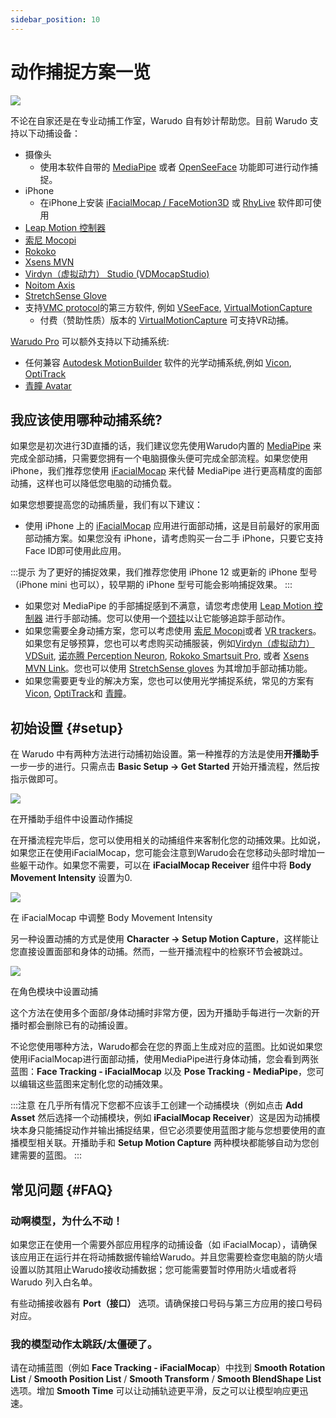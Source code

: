 ```yaml
---
sidebar_position: 10
---
```


# 动作捕捉方案一览

![](/doc-img/mocap-cover.jpg)

不论在自家还是在专业动捕工作室，Warudo 自有妙计帮助您。目前 Warudo 支持以下动捕设备：

* 摄像头
  * 使用本软件自带的 [MediaPipe](./mediapipe) 或者 [OpenSeeFace](./openseeface) 功能即可进行动作捕捉。
* iPhone
  * 在iPhone上安装 [iFacialMocap / FaceMotion3D](./ifacialmocap) 或 [RhyLive](./rhylive) 软件即可使用
* [Leap Motion 控制器](./leap-motion)
* [索尼 Mocopi](./mocopi)
* [Rokoko](./rokoko)
* [Xsens MVN](./xsens-mvn)
* [Virdyn（虚拟动力） Studio (VDMocapStudio)](./virdyn)
* [Noitom Axis](./noitom)
* [StretchSense Glove](./stretchsense)
* 支持[VMC protocol](./vmc)的第三方软件, 例如 [VSeeFace](https://www.vseeface.icu/), [VirtualMotionCapture](https://vmc.info/)
  * 付费（赞助性质）版本的 [VirtualMotionCapture](https://www.patreon.com/sh_akira) 可支持VR动捕。

[Warudo Pro](../pro.md) 可以额外支持以下动捕系统:

* 任何兼容 [Autodesk MotionBuilder](./motionbuilder) 软件的光学动捕系统,例如 [Vicon](https://www.vicon.com/), [OptiTrack](https://optitrack.com/)
* [青瞳 Avatar](./chingmu)

## 我应该使用哪种动捕系统?

如果您是初次进行3D直播的话，我们建议您先使用Warudo内置的 [MediaPipe](./mediapipe) 来完成全部动捕，只需要您拥有一个电脑摄像头便可完成全部流程。如果您使用 iPhone，我们推荐您使用 [iFacialMocap](./ifacialmocap) 来代替 MediaPipe 进行更高精度的面部动捕，这样也可以降低您电脑的动捕负载。

如果您想要提高您的动捕质量，我们有以下建议：

* 使用 iPhone 上的 [iFacialMocap](./ifacialmocap) 应用进行面部动捕，这是目前最好的家用面部动捕方案。如果您没有 iPhone，请考虑购买一台二手 iPhone，只要它支持Face ID即可使用此应用。

:::提示
为了更好的捕捉效果，我们推荐您使用 iPhone 12 或更新的 iPhone 型号（iPhone mini 也可以），较早期的 iPhone 型号可能会影响捕捉效果。
:::
* 如果您对 MediaPipe 的手部捕捉感到不满意，请您考虑使用 [Leap Motion 控制器](./leap-motion) 进行手部动捕。您可以使用一个[颈挂](https://www.etsy.com/market/leap_motion_mounting)以让它能够追踪手部动作。
* 如果您需要全身动捕方案，您可以考虑使用 [索尼 Mocopi](./mocopi )或者 [VR trackers](./vmc.md)。如果您有足够预算，您也可以考虑购买动捕服装，例如[Virdyn（虚拟动力） VDSuit](./virdyn), [诺亦腾 Perception Neuron](./noitom), [Rokoko Smartsuit Pro](./rokoko), 或者 [Xsens MVN Link](./xsens-mvn)。您也可以使用 [StretchSense gloves](./stretchsense) 为其增加手部动捕功能。
* 如果您需要更专业的解决方案，您也可以使用光学捕捉系统，常见的方案有 [Vicon](https://www.vicon.com/), [OptiTrack](https://optitrack.com/)和 [青瞳](https://www.chingmu.com/)。

## 初始设置 {#setup}

在 Warudo 中有两种方法进行动捕初始设置。第一种推荐的方法是使用**开播助手**一步一步的进行。只需点击 **Basic Setup → Get Started** 开始开播流程，然后按指示做即可。

![](/doc-img/en-getting-started-2.png)
<p class="img-desc">在开播助手组件中设置动作捕捉</p>

在开播流程完毕后，您可以使用相关的动捕组件来客制化您的动捕效果。比如说，如果您正在使用iFacialMocap，您可能会注意到Warudo会在您移动头部时增加一些躯干动作。如果您不需要，可以在 **iFacialMocap Receiver** 组件中将 **Body Movement Intensity** 设置为0.

![](/doc-img/en-mocap-1.png)
<p class="img-desc">在 iFacialMocap 中调整 Body Movement Intensity</p>

另一种设置动捕的方式是使用 **Character → Setup Motion Capture**，这样能让您直接设置面部和身体的动捕。然而，一些开播流程中的检察环节会被跳过。

![](/doc-img/en-mocap-2.png)
<p class="img-desc">在角色模块中设置动捕</p>

这个方法在使用多个面部/身体动捕时非常方便，因为开播助手每进行一次新的开播时都会删除已有的动捕设置。

不论您使用哪种方法，Warudo都会在您的界面上生成对应的蓝图。比如说如果您使用iFacialMocap进行面部动捕，使用MediaPipe进行身体动捕，您会看到两张蓝图：**Face Tracking - iFacialMocap** 以及 **Pose Tracking - MediaPipe**，您可以编辑这些蓝图来定制化您的动捕效果。

:::注意
在几乎所有情况下您都不应该手工创建一个动捕模块（例如点击 **Add Asset** 然后选择一个动捕模块，例如 **iFacialMocap Receiver**）这是因为动捕模块本身只能捕捉动作并输出捕捉结果，但它必须要使用蓝图才能与您想要使用的直播模型相关联。开播助手和 **Setup Motion Capture** 两种模块都能够自动为您创建需要的蓝图。
:::

## 常见问题 {#FAQ}

### 动啊模型，为什么不动！

如果您正在使用一个需要外部应用程序的动捕设备（如 iFacialMocap），请确保该应用正在运行并在将动捕数据传输给Warudo。并且您需要检查您电脑的防火墙设置以防其阻止Warudo接收动捕数据；您可能需要暂时停用防火墙或者将 Warudo 列入白名单。

有些动捕接收器有 **Port（接口）** 选项。请确保接口号码与第三方应用的接口号码对应。

### 我的模型动作太跳跃/太僵硬了。

请在动捕蓝图（例如 **Face Tracking - iFacialMocap**）中找到 **Smooth Rotation List** / **Smooth Position List** / **Smooth Transform** / **Smooth BlendShape List** 选项。增加 **Smooth Time** 可以让动捕轨迹更平滑，反之可以让模型响应更迅速。
